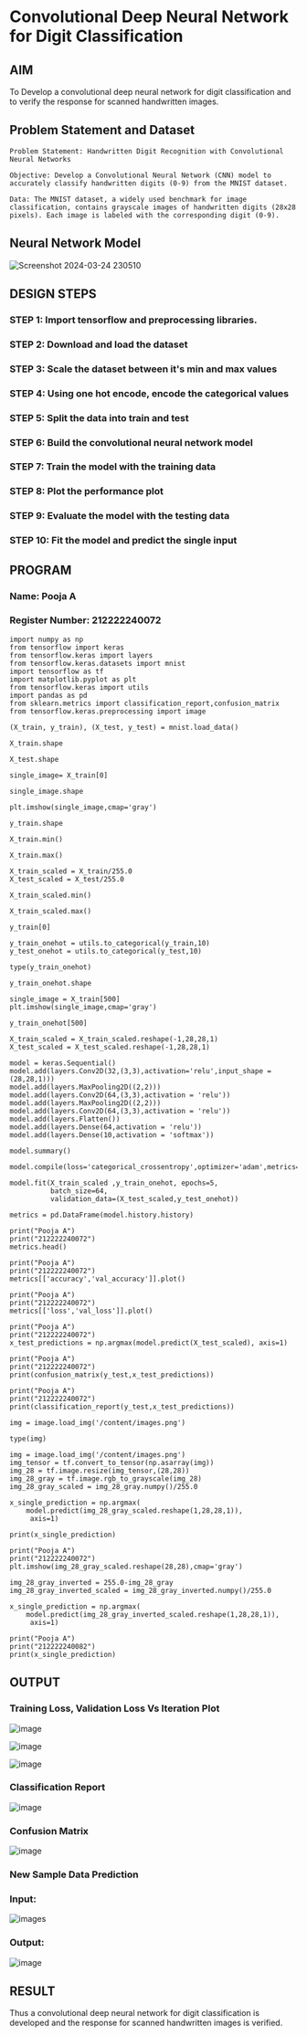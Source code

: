 # Convolutional Deep Neural Network for Digit Classification

## AIM
To Develop a convolutional deep neural network for digit classification and to verify the response for scanned handwritten images.

## Problem Statement and Dataset
```
Problem Statement: Handwritten Digit Recognition with Convolutional Neural Networks

Objective: Develop a Convolutional Neural Network (CNN) model to accurately classify handwritten digits (0-9) from the MNIST dataset.

Data: The MNIST dataset, a widely used benchmark for image classification, contains grayscale images of handwritten digits (28x28 pixels). Each image is labeled with the corresponding digit (0-9).
```

## Neural Network Model
![Screenshot 2024-03-24 230510](https://github.com/poojaanbu0/mnist-classification/assets/119390329/d07f1f5d-484d-4f74-9caa-00a63e45ed4b)

## DESIGN STEPS
### STEP 1: Import tensorflow and preprocessing libraries.

### STEP 2: Download and load the dataset

### STEP 3: Scale the dataset between it's min and max values

### STEP 4: Using one hot encode, encode the categorical values

### STEP 5: Split the data into train and test

### STEP 6: Build the convolutional neural network model

### STEP 7: Train the model with the training data

### STEP 8: Plot the performance plot

### STEP 9: Evaluate the model with the testing data

### STEP 10: Fit the model and predict the single input

## PROGRAM

### Name: Pooja A
### Register Number: 212222240072
```
import numpy as np
from tensorflow import keras
from tensorflow.keras import layers
from tensorflow.keras.datasets import mnist
import tensorflow as tf
import matplotlib.pyplot as plt
from tensorflow.keras import utils
import pandas as pd
from sklearn.metrics import classification_report,confusion_matrix
from tensorflow.keras.preprocessing import image

(X_train, y_train), (X_test, y_test) = mnist.load_data()

X_train.shape

X_test.shape

single_image= X_train[0]

single_image.shape

plt.imshow(single_image,cmap='gray')

y_train.shape

X_train.min()

X_train.max()

X_train_scaled = X_train/255.0
X_test_scaled = X_test/255.0

X_train_scaled.min()

X_train_scaled.max()

y_train[0]

y_train_onehot = utils.to_categorical(y_train,10)
y_test_onehot = utils.to_categorical(y_test,10)

type(y_train_onehot)

y_train_onehot.shape

single_image = X_train[500]
plt.imshow(single_image,cmap='gray')

y_train_onehot[500]

X_train_scaled = X_train_scaled.reshape(-1,28,28,1)
X_test_scaled = X_test_scaled.reshape(-1,28,28,1)

model = keras.Sequential()
model.add(layers.Conv2D(32,(3,3),activation='relu',input_shape = (28,28,1)))
model.add(layers.MaxPooling2D((2,2)))
model.add(layers.Conv2D(64,(3,3),activation = 'relu'))
model.add(layers.MaxPooling2D((2,2)))
model.add(layers.Conv2D(64,(3,3),activation = 'relu'))
model.add(layers.Flatten())
model.add(layers.Dense(64,activation = 'relu'))
model.add(layers.Dense(10,activation = 'softmax'))

model.summary()

model.compile(loss='categorical_crossentropy',optimizer='adam',metrics='accuracy')

model.fit(X_train_scaled ,y_train_onehot, epochs=5,
          batch_size=64,
          validation_data=(X_test_scaled,y_test_onehot))

metrics = pd.DataFrame(model.history.history)

print("Pooja A")
print("212222240072")
metrics.head()

print("Pooja A")
print("212222240072")
metrics[['accuracy','val_accuracy']].plot()

print("Pooja A")
print("212222240072")
metrics[['loss','val_loss']].plot()

print("Pooja A")
print("212222240072")
x_test_predictions = np.argmax(model.predict(X_test_scaled), axis=1)

print("Pooja A")
print("212222240072")
print(confusion_matrix(y_test,x_test_predictions))

print("Pooja A")
print("212222240072")
print(classification_report(y_test,x_test_predictions))

img = image.load_img('/content/images.png')

type(img)

img = image.load_img('/content/images.png')
img_tensor = tf.convert_to_tensor(np.asarray(img))
img_28 = tf.image.resize(img_tensor,(28,28))
img_28_gray = tf.image.rgb_to_grayscale(img_28)
img_28_gray_scaled = img_28_gray.numpy()/255.0

x_single_prediction = np.argmax(
    model.predict(img_28_gray_scaled.reshape(1,28,28,1)),
     axis=1)

print(x_single_prediction)

print("Pooja A")
print("212222240072")
plt.imshow(img_28_gray_scaled.reshape(28,28),cmap='gray')

img_28_gray_inverted = 255.0-img_28_gray
img_28_gray_inverted_scaled = img_28_gray_inverted.numpy()/255.0

x_single_prediction = np.argmax(
    model.predict(img_28_gray_inverted_scaled.reshape(1,28,28,1)),
     axis=1)

print("Pooja A")
print("212222240082")
print(x_single_prediction)
```

## OUTPUT

### Training Loss, Validation Loss Vs Iteration Plot
![image](https://github.com/poojaanbu0/mnist-classification/assets/119390329/fe38ee74-79b7-4794-be2c-2f48bc8fd9a0)

![image](https://github.com/poojaanbu0/mnist-classification/assets/119390329/a91d9f51-2d1f-4289-a68a-3efb74e48c36)

![image](https://github.com/poojaanbu0/mnist-classification/assets/119390329/238ddb5d-e30f-437c-b9b3-de76c6c38687)

### Classification Report
![image](https://github.com/poojaanbu0/mnist-classification/assets/119390329/b9112c73-abee-4579-90ed-61548de88b94)

### Confusion Matrix
![image](https://github.com/poojaanbu0/mnist-classification/assets/119390329/515d3c77-3c87-482a-b49b-acea76c33453)

### New Sample Data Prediction

### Input:
![images](https://github.com/poojaanbu0/mnist-classification/assets/119390329/0ab9978b-8409-43f2-9118-2ce3ad4d8dbe)

### Output:
![image](https://github.com/poojaanbu0/mnist-classification/assets/119390329/eeccefd3-5b2c-40ae-a6c0-13a13b1ed79a)


## RESULT
Thus a convolutional deep neural network for digit classification is developed and the response for scanned handwritten images is verified.
